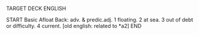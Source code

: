 TARGET DECK
ENGLISH

START
Basic
Afloat
Back: adv. & predic.adj. 1 floating. 2 at sea. 3 out of debt or difficulty. 4 current. [old english: related to *a2]
END
